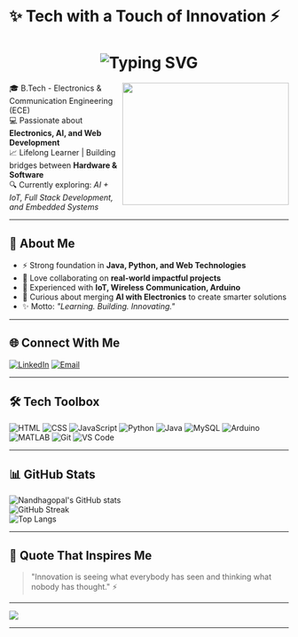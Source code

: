 # ✨ Tech with a Touch of Innovation ⚡

<h1 align="center">
  <img src="https://readme-typing-svg.demolab.com?font=Fira+Code&size=25&pause=1000&center=true&vCenter=true&color=00C9A7&width=500&lines=Hi+there%2C+I'm+NandhaGopal+%F0%9F%92%99;Electronics+%26+AI+Enthusiast;Developer+%7C+Innovator+%7C+Learner" alt="Typing SVG" />
</h1>

<img align="right" width="300" height="220" src="https://media1.giphy.com/media/v1.Y2lkPTc5MGI3NjExaHM3cW5pcjBnaW54Y2xmMDF0azVocXY2cjdvZGdsdTNucHZ1dTcyMCZlcD12MV9pbnRlcm5hbF9naWZfYnlfaWQmY3Q9Zw/78XCFBGOlS6keY1Bil/giphy.gif">

🎓 B.Tech - Electronics & Communication Engineering (ECE)  
💻 Passionate about **Electronics, AI, and Web Development**  
📈 Lifelong Learner | Building bridges between **Hardware & Software**  
🔍 Currently exploring: *AI + IoT, Full Stack Development, and Embedded Systems*  

---

## 🚀 About Me  

- ⚡ Strong foundation in **Java, Python, and Web Technologies**  
- 🤝 Love collaborating on **real-world impactful projects**  
- 🔌 Experienced with **IoT, Wireless Communication, Arduino**  
- 🧠 Curious about merging **AI with Electronics** to create smarter solutions  
- ✨ Motto: *"Learning. Building. Innovating."*  

---

## 🌐 Connect With Me  

[![LinkedIn](https://img.shields.io/badge/LinkedIn-Connect-blue?logo=linkedin&logoColor=white)](https://www.linkedin.com/in/nandhagopal-v-92772b293/)
[![Email](https://img.shields.io/badge/Gmail-nandhagopal@example.com-red?logo=gmail&logoColor=white)](mailto:vishnunandhu2003@gmail.com)  

---

## 🛠 Tech Toolbox  

![HTML](https://img.shields.io/badge/HTML-e44d26?style=for-the-badge&logo=html5&logoColor=white)
![CSS](https://img.shields.io/badge/CSS-264de4?style=for-the-badge&logo=css3&logoColor=white)
![JavaScript](https://img.shields.io/badge/JavaScript-FFD700?style=for-the-badge&logo=javascript&logoColor=black)
![Python](https://img.shields.io/badge/Python-306998?style=for-the-badge&logo=python&logoColor=white)
![Java](https://img.shields.io/badge/Java-orange?style=for-the-badge&logo=java&logoColor=white)
![MySQL](https://img.shields.io/badge/MySQL-00758F?style=for-the-badge&logo=mysql&logoColor=white)
![Arduino](https://img.shields.io/badge/Arduino-00979D?style=for-the-badge&logo=arduino&logoColor=white)
![MATLAB](https://img.shields.io/badge/MATLAB-FF6600?style=for-the-badge&logo=mathworks&logoColor=white)
![Git](https://img.shields.io/badge/Git-F05033?style=for-the-badge&logo=git&logoColor=white)
![VS Code](https://img.shields.io/badge/VS%20Code-007ACC?style=for-the-badge&logo=visualstudiocode&logoColor=white)

---

## 📊 GitHub Stats  

![Nandhagopal's GitHub stats](https://github-readme-stats.vercel.app/api?username=Nandhagopal-17&show_icons=true&theme=tokyonight&hide_border=true)  
![GitHub Streak](https://github-readme-streak-stats.herokuapp.com?user=Nandhagopal-17&theme=tokyonight&hide_border=true)  
![Top Langs](https://github-readme-stats.vercel.app/api/top-langs/?username=Nandhagopal-17&layout=compact&theme=tokyonight)  

---

## 💬 Quote That Inspires Me  

> "Innovation is seeing what everybody has seen and thinking what nobody has thought." ⚡  

---

[![](https://visitcount.itsvg.in/api?id=Nandhagopal-17&icon=5&color=0)](https://visitcount.itsvg.in)

---

